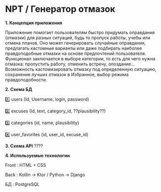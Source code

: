 # NPT / Генератор отмазок

**1. Концепция приложения**

Приложение помогает пользователям быстро придумать оправдания (отмазки) для разных ситуаций, будь то пропуск работы, учебы или отмена планов. Оно может генерировать случайные оправдания, предлагать кастомные варианты или даже подбирать наиболее правдоподобные отмазки на основе предпочтений пользователя. Функционал заключается в выборе категории, то есть для чего нужна отмазка: пропустить работу, отменить встречу, опоздание... Возможность кастомизировать отмазку под определенную ситуацию, сохранение лучших отмазок в Избранное, выбор режима правдоподобности.

**2. Схема БД**
   
  1️⃣ users (Id, Username, login, password)
   
  2️⃣ excuses (Id, text, category_id, ??plausibility??)
   
  3️⃣ categories (id, name, plausibility)
   
  4️⃣ user_favorites (id, user_id, excuse_id)

**3. Схема API** 
  ????

**4. Используемые технологии**

   Front : HTML + CSS

   Back : Kotlin -> Ktor / Python -> Django

   БД : PostgreSQL
